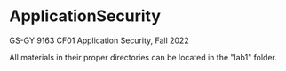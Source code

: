 # ApplicationSecurity
GS-GY 9163 CF01 Application Security, Fall 2022

All materials in their proper directories can be located in the "lab1" folder.
